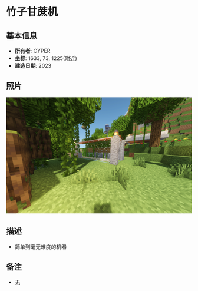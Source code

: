 # 竹子甘蔗机

## 基本信息
- **所有者**: CYPER
- **坐标**: 1633, 73, 1225(附近)
- **建造日期**: 2023

## 照片
![建筑照片](/Pictures/CYPERBambooFarm.png)

## 描述
- 简单到毫无难度的机器

## 备注
- 无